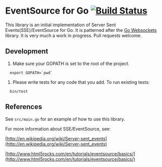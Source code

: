 # EventSource for Go [![Build Status](https://travis-ci.org/msgehard/goEventSource.png?branch=master)](https://travis-ci.org/msgehard/goEventSource)

This library is an initial implementation of Server Sent Events(SSE)/EventSource for Go.
It is patterned after the [Go Websockets](https://code.google.com/p/go/source/browse/?repo=net#hg%2Fwebsocket) library.
It is very much a work in progress. Pull requests welcome.

## Development

1. Make sure your GOPATH is set to the root of the project.

```
  export GOPATH=`pwd`
```
  
1. Please write tests for any code that you add. To run existing tests:

```
  bin/test
```

## References

See `src/main.go` for an example of how to use this library.

For more information about SSE/EventSource, see:

[http://en.wikipedia.org/wiki/Server-sent_events](http://en.wikipedia.org/wiki/Server-sent_events)

[http://www.html5rocks.com/en/tutorials/eventsource/basics/](http://www.html5rocks.com/en/tutorials/eventsource/basics/)
